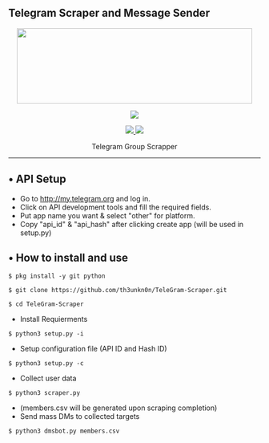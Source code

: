 <h2> Telegram Scraper and Message Sender </h2>
<p align="center">
  <img src="https://raw.githubusercontent.com/th3unkn0n/TeleGram-Scraper/master/.image/20191203_205322.jpg" width="470" height="150">
</p>

<p align="center"><img src="https://img.shields.io/badge/Version-3.1-brightgreen"></p>
<p align="center">
  <a href="https://github.com/th3unkn0n">
    <img src="https://img.shields.io/github/followers/th3unkn0n?label=Follow&style=social">
  </a>
  <a href="https://github.com/th3unkn0n/TeleGram-Group-Scraper">
    <img src="https://img.shields.io/github/stars/th3unkn0n/TeleGram-Group-Scraper?style=social">
  </a>
</p>
<p align="center">
  Telegram Group Scrapper
</p>
<p align="center">
</p>

---
## • API Setup
* Go to http://my.telegram.org  and log in.
* Click on API development tools and fill the required fields.
* Put app name you want & select "other" for platform.
* Copy "api_id" & "api_hash" after clicking create app (will be used in setup.py)

## • How to install and use

`$ pkg install -y git python`

`$ git clone https://github.com/th3unkn0n/TeleGram-Scraper.git`

`$ cd TeleGram-Scraper`

* Install Requierments

`$ python3 setup.py -i`

* Setup configuration file (API ID and Hash ID)

`$ python3 setup.py -c`

* Collect user data

`$ python3 scraper.py`

* (members.csv will be generated upon scraping completion)
* Send mass DMs to collected targets

`$ python3 dmsbot.py members.csv`
